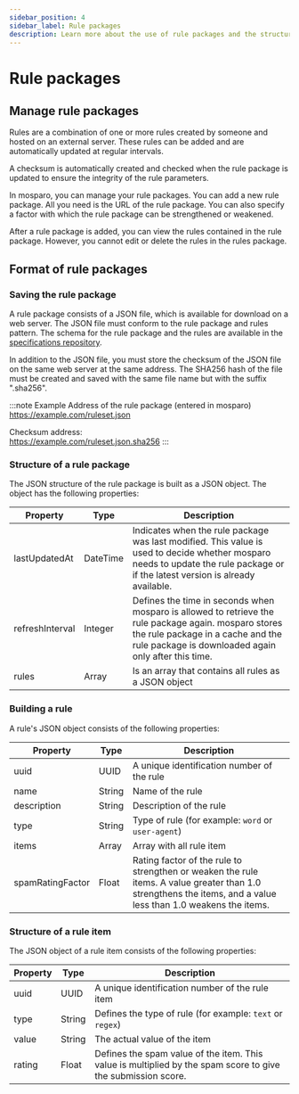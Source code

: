 ```yaml
---
sidebar_position: 4
sidebar_label: Rule packages
description: Learn more about the use of rule packages and the structure of a rule package.
---
```


# Rule packages

## Manage rule packages

Rules are a combination of one or more rules created by someone and hosted on an external server. These rules can be added and are automatically updated at regular intervals.

A checksum is automatically created and checked when the rule package is updated to ensure the integrity of the rule parameters.

In mosparo, you can manage your rule packages. You can add a new rule package. All you need is the URL of the rule package. You can also specify a factor with which the rule package can be strengthened or weakened.

After a rule package is added, you can view the rules contained in the rule package. However, you cannot edit or delete the rules in the rules package.

## Format of rule packages

### Saving the rule package

A rule package consists of a JSON file, which is available for download on a web server. The JSON file must conform to the rule package and rules pattern. The schema for the rule package and the rules are available in the [specifications repository](https://github.com/mosparo/specifications).

In addition to the JSON file, you must store the checksum of the JSON file on the same web server at the same address. The SHA256 hash of the file must be created and saved with the same file name but with the suffix ".sha256".

:::note Example
Address of the rule package (entered in mosparo)<br />
https://example.com/ruleset.json

Checksum address:<br />
https://example.com/ruleset.json.sha256
:::

### Structure of a rule package

The JSON structure of the rule package is built as a JSON object. The object has the following properties:

| Property        | Type     | Description                                                                                                                                                                                       |
|-----------------|----------|---------------------------------------------------------------------------------------------------------------------------------------------------------------------------------------------------|
| lastUpdatedAt   | DateTime | Indicates when the rule package was last modified. This value is used to decide whether mosparo needs to update the rule package or if the latest version is already available.              |
| refreshInterval | Integer  | Defines the time in seconds when mosparo is allowed to retrieve the rule package again. mosparo stores the rule package in a cache and the rule package is downloaded again only after this time. |
| rules           | Array    | Is an array that contains all rules as a JSON object                                                                                                                                              |

### Building a rule

A rule's JSON object consists of the following properties:

| Property         | Type   | Description                                                                                                                                                             |
|------------------|--------|-------------------------------------------------------------------------------------------------------------------------------------------------------------------------|
| uuid             | UUID   | A unique identification number of the rule                                                                                                                              |
| name             | String | Name of the rule                                                                                                                                                        |
| description      | String | Description of the rule                                                                                                                                                 |
| type             | String | Type of rule (for example: `word` or `user-agent`)                                                                                                                      |
| items            | Array  | Array with all rule item                                                                                                                                                |
| spamRatingFactor | Float  | Rating factor of the rule to strengthen or weaken the rule items. A value greater than 1.0 strengthens the items, and a value less than 1.0 weakens the items. |

### Structure of a rule item

The JSON object of a rule item consists of the following properties:

| Property | Type   | Description                                                                                                       |
|----------|--------|-------------------------------------------------------------------------------------------------------------------|
| uuid     | UUID   | A unique identification number of the rule item                                                                   |
| type     | String | Defines the type of rule (for example: `text` or `regex`)                                                         | 
| value    | String | The actual value of the item                                                                                      |
| rating   | Float  | Defines the spam value of the item. This value is multiplied by the spam score to give the submission score. |

